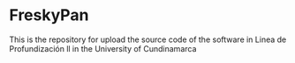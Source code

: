 # FreskyPan
This is the repository for upload the source code of the software in Linea de Profundización ll in the University of Cundinamarca

